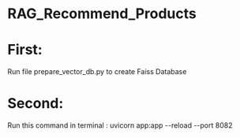 ﻿# RAG_Recommend_Products
# First:
Run file prepare_vector_db.py to create Faiss Database 
# Second:
Run this command in terminal : uvicorn app:app --reload --port 8082
